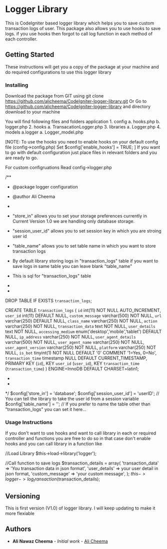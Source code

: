 # Logger Library

This is CodeIgniter based logger library which helps you to save custom transaction logs of user.
This package also allows you to use hooks to save logs. if you use hooks then forgot to call log function in each method of each controller.

## Getting Started

These instructions will get you a copy of the package at your machine and do required configurations to use this logger library

### Installing

Download the package from GIT using git clone https://github.com/alicheema/CodeIgniter-logger-library.git Or Go to https://github.com/alicheema/CodeIgniter-logger-library and directory download to your machine

You will find following files and folders
application
	1. config
		a. hooks.php
		b. logger.php
	2. hooks
		a. TransacationLogger.php
	3. libraries
		a. Logger.php
	4. models
		a.logger
			a. Logger_model.php

[NOTE: To use the hooks you need to enable hooks on your default config file (config->config.php)
	Set $config['enable_hooks'] = TRUE;
]
If you want to go with default configuration just place files in relevant folders and you are ready to go.

For custom configruations Read config->logger.php 

/**
 * @package logger configuration
 * @author Ali Cheema
 *
 * "store_in" allows you to set your storage preferences currently in Current Version 1.0 we are handling only database storage.
 * "session_user_id" allows you to set session key in which you are stroing user id
 * "table_name" allows you to set table name in which you want to store transaction logs
 * By default library storing logs in "transaction_logs" table if you want to save logs in same table you 
 can leave blank "table_name" 

 * This is sql for "transaction_logs" table
 *
 *
DROP TABLE IF EXISTS `transaction_logs`;

CREATE TABLE `transaction_logs` (
  `id` int(11) NOT NULL AUTO_INCREMENT,
  `user_id` int(11) DEFAULT NULL,
  `custom_message` varchar(500) NOT NULL,
  `url` varchar(250) DEFAULT NULL,
  `class_name` varchar(250) NOT NULL,
  `action` varchar(250) NOT NULL,
  `transaction_data` text NOT NULL,
  `user_details` text NOT NULL,
  `accessing_medium` enum('desktop','mobile','tablet') DEFAULT NULL,
  `ip_address` varchar(250) NOT NULL,
  `user_agent_details` varchar(500) NOT NULL,
  `user_agent_name` varchar(250) NOT NULL,
  `user_agent_version` varchar(250) NOT NULL,
  `platform` varchar(250) NOT NULL,
  `is_bot` tinyint(1) NOT NULL DEFAULT '0' COMMENT '1=Yes, 0=No',
  `transaction_time` timestamp NULL DEFAULT CURRENT_TIMESTAMP,
  PRIMARY KEY (`id`),
  KEY `user_id` (`user_id`),
  KEY `transaction_time` (`transaction_time`)
) ENGINE=InnoDB DEFAULT CHARSET=latin1;

 *
 *
 */
$config['store_in'] = 'database';
$config['session_user_id'] = 'userID'; // You can tell the library to take the user id from a session variable
$config['table_name'] = ''; // If you prefer to name the table other than "transaction_logs" you can set it here...


### Usage Instructions
If you don't want to use hooks and want to call library in each or required controller and functions you are free to do so in that case don't enable hooks and you can call library in a function like

//Load Library 
$this->load->library('logger');

//Call function to save logs
$transaction_details = array(
        'transaction_data' => 'You transaction data in json format',
        'user_details' => your user detail in json format,
        'custom_message' => 'your custom message',
    );
$this->logger->log_transaction($transaction_details);

## Versioning

This is first version (V1.0) of logger library. I will keep updating to make it more flexiable

## Authors

* **Ali Nawaz Cheema** - *Initial work* - [Ali Cheema](https://github.com/alicheema/)

